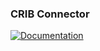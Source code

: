 ### CRIB Connector

[![Documentation](https://img.shields.io/badge/Documentation-MDBook-blue?style=for-the-badge)](https://smartcontractkit.github.io/chainlink-testing-framework/lib/crib/crib.html)
